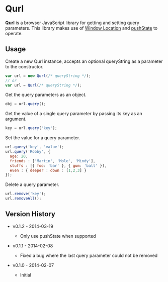 Qurl
====

**Qurl** is a browser JavaScript library for getting and setting query parameters. This
library makes use of [Window Location][2] and [pushState][1] to operate.

Usage
-----

Create a new Qurl instance, accepts an optional queryString as a parameter to the constructor.

```js
var url = new Qurl(/* queryString */);
// or
var url = Qurl(/* queryString */);
```

Get the query parameters as an object.

```js
obj = url.query();
```

Get the value of a single query parameter by passing its key as an argument.

```js
key = url.query('key');
```

Set the value for a query parameter.

```js
url.query('key', 'value');
url.query('Robby', {
  age: 20,
  friends : ['Martin', 'Mole', 'Mindy'],
  stuffs : [{ foo: 'bar' }, { gum: 'ball' }],
  even : { deeper : down : [1,2,3] }
});
```

Delete a query parameter.

```js
url.remove('key');
url.removeAll();
```

Version History
---------------

+ v0.1.2 - 2014-03-19
  + Only use pushState when supported

+ v0.1.1 - 2014-02-08
  + Fixed a bug where the last query parameter could not be removed

+ v0.1.0 - 2014-02-07
  + Initial


[1]: https://developer.mozilla.org/en-US/docs/Web/Guide/API/DOM/Manipulating_the_browser_history
[2]: https://developer.mozilla.org/en-US/docs/Web/API/Window.location
